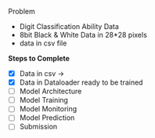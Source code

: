 
Problem
- Digit Classification Ability
Data
- 8bit Black & White Data in 28*28 pixels
- data in csv file


**Steps to Complete**  
- [x] Data in csv -> 
- [x] Data in Dataloader ready to be trained
- [ ] Model Architecture
- [ ] Model Training
- [ ] Model Monitoring
- [ ] Model Prediction
- [ ] Submission